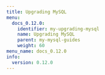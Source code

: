 ```yaml
---
title: Upgrading MySQL
menu:
  docs_0.12.0:
    identifier: my-upgrading-mysql
    name: Upgrading MySQL
    parent: my-mysql-guides
    weight: 60
menu_name: docs_0.12.0
info:
  version: 0.12.0
---
```


